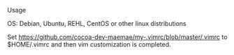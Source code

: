 Usage

OS: Debian, Ubuntu, REHL, CentOS or other linux distributions

Set https://github.com/cocoa-dev-maemae/my-.vimrc/blob/master/.vimrc to $HOME/.vimrc and then vim customization is completed.
